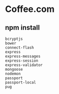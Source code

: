 # Coffee.com
## npm install  
    bcryptjs
    bower
    connect-flash
    express
    express-messages
    express-session
    express-validator
    mongoose
    nodemon
    passport
    passport-local
    pug
